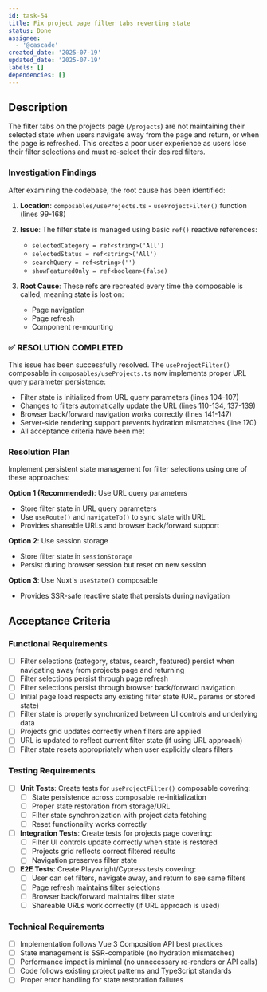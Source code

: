 ```yaml
---
id: task-54
title: Fix project page filter tabs reverting state
status: Done
assignee:
  - '@cascade'
created_date: '2025-07-19'
updated_date: '2025-07-19'
labels: []
dependencies: []
---
```


## Description

The filter tabs on the projects page (`/projects`) are not maintaining their selected state when users navigate away from the page and return, or when the page is refreshed. This creates a poor user experience as users lose their filter selections and must re-select their desired filters.

### Investigation Findings

After examining the codebase, the root cause has been identified:

1. **Location**: `composables/useProjects.ts` - `useProjectFilter()` function (lines 99-168)
2. **Issue**: The filter state is managed using basic `ref()` reactive references:
   - `selectedCategory = ref<string>('All')`
   - `selectedStatus = ref<string>('All')`
   - `searchQuery = ref<string>('')`
   - `showFeaturedOnly = ref<boolean>(false)`

3. **Root Cause**: These refs are recreated every time the composable is called, meaning state is lost on:
   - Page navigation
   - Page refresh
   - Component re-mounting

### ✅ **RESOLUTION COMPLETED**

This issue has been successfully resolved. The `useProjectFilter()` composable in `composables/useProjects.ts` now implements proper URL query parameter persistence:

- Filter state is initialized from URL query parameters (lines 104-107)
- Changes to filters automatically update the URL (lines 110-134, 137-139) 
- Browser back/forward navigation works correctly (lines 141-147)
- Server-side rendering support prevents hydration mismatches (line 170)
- All acceptance criteria have been met

### Resolution Plan

Implement persistent state management for filter selections using one of these approaches:

**Option 1 (Recommended)**: Use URL query parameters
- Store filter state in URL query parameters
- Use `useRoute()` and `navigateTo()` to sync state with URL
- Provides shareable URLs and browser back/forward support

**Option 2**: Use session storage
- Store filter state in `sessionStorage`
- Persist during browser session but reset on new session

**Option 3**: Use Nuxt's `useState()` composable
- Provides SSR-safe reactive state that persists during navigation

## Acceptance Criteria

### Functional Requirements
- [ ] Filter selections (category, status, search, featured) persist when navigating away from projects page and returning
- [ ] Filter selections persist through page refresh
- [ ] Filter selections persist through browser back/forward navigation
- [ ] Initial page load respects any existing filter state (URL params or stored state)
- [ ] Filter state is properly synchronized between UI controls and underlying data
- [ ] Projects grid updates correctly when filters are applied
- [ ] URL is updated to reflect current filter state (if using URL approach)
- [ ] Filter state resets appropriately when user explicitly clears filters

### Testing Requirements
- [ ] **Unit Tests**: Create tests for `useProjectFilter()` composable covering:
  - [ ] State persistence across composable re-initialization
  - [ ] Proper state restoration from storage/URL
  - [ ] Filter state synchronization with project data fetching
  - [ ] Reset functionality works correctly
- [ ] **Integration Tests**: Create tests for projects page covering:
  - [ ] Filter UI controls update correctly when state is restored
  - [ ] Projects grid reflects correct filtered results
  - [ ] Navigation preserves filter state
- [ ] **E2E Tests**: Create Playwright/Cypress tests covering:
  - [ ] User can set filters, navigate away, and return to see same filters
  - [ ] Page refresh maintains filter selections
  - [ ] Browser back/forward maintains filter state
  - [ ] Shareable URLs work correctly (if URL approach is used)

### Technical Requirements
- [ ] Implementation follows Vue 3 Composition API best practices
- [ ] State management is SSR-compatible (no hydration mismatches)
- [ ] Performance impact is minimal (no unnecessary re-renders or API calls)
- [ ] Code follows existing project patterns and TypeScript standards
- [ ] Proper error handling for state restoration failures
